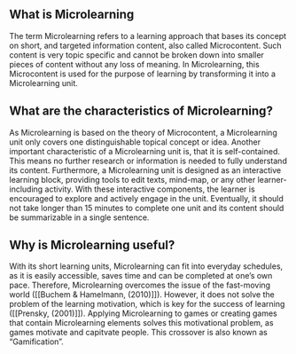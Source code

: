 ## What is Microlearning

The term Microlearning refers to a learning approach that bases its concept on short, and targeted information content, also called Microcontent. Such content is very topic specific and cannot be broken down into smaller pieces of content without any loss of meaning. In Microlearning, this Microcontent is used for the purpose of learning by transforming it into a Microlearning unit.

## What are the characteristics of Microlearning?
As Microlearning is based on the theory of Microcontent, a Microlearning unit only covers one distinguishable topical concept or idea. Another important characteristic of a Microlearning unit is, that it is self-contained. This means no further research or information is needed to fully understand its content. Furthermore, a Microlearning unit is designed as an interactive learning block, providing tools to edit texts, mind-map, or any other learner-including activity. With these interactive components, the learner is encouraged to explore and actively engage in the unit. Eventually, it should not take longer than 15 minutes to complete one unit and its content should be summarizable in a single sentence.

## Why is Microlearning useful?
With its short learning units, Microlearning can fit into everyday schedules, as it is easily accessible, saves time and can be completed at one’s own pace. Therefore, Microlearning overcomes the issue of the fast-moving world ([[Buchem & Hamelmann, (2010)]]). However, it does not solve the problem of the learning motivation, which is key for the success of learning ([[Prensky, (2001)]]). Applying Microlearning to games or creating games that contain Microlearning elements solves this motivational problem, as games motivate and capitvate people. This crossover is also known as “Gamification”.